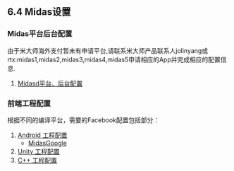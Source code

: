 ## 6.4 Midas设置


### Midas平台后台配置

由于米大师海外支付暂未有申请平台,请联系米大师产品联系人jolinyang或rtx:midas1,midas2,midas3,midas4,midas5申请相应的App并完成相应的配置信息.

1. [Midasd平台、后台配置](Midas/developer.md)

### 前端工程配置
根据不同的编译平台，需要的Facebook配置包括部分：

1. [Android 工程配置](Midas/android.md)
   * [MidasGoogle](../Unity/Channel/Midas/midasgoogle.md)
2. [Unity 工程配置](Midas/unity.md)
3. [C++ 工程配置](Midas/cpp.md) 
